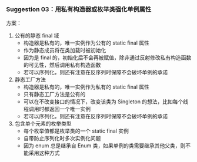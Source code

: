 ### Suggestion 03：用私有构造器或枚举类强化单例属性

方案：
1. 公有的静态 final 域
    + 构造器是私有的，唯一实例作为公有的 static final 属性
    + 作为静态成员将在类加载时被初始化
    + 因为是 final 的，初始化后不会再被赋值，除非通过反射修改私有构造函数的可见性，然后调用私有构造函数
    + 若可以序列化，则还有注意在反序列时保障不会破坏单例的承诺
2. 静态工厂方法
    + 构造器是私有的，唯一实例作为私有的 static final 属性
    + 只有静态工厂方法是公有的
    + 可以在不改变接口的情况下，改变该类为 Singleton 的想法，比如每个线程调用时都返回一个唯一实例
    + 若可以序列化，则还有注意在反序列时保障不会破坏单例的承诺
3. 包含单个元素的枚举类型
    + 每个枚举值都是枚举类的一个 static final 实例
    + 自带防止序列化时多次实例化问题
    + 因为 enum 总是继承自 Enum 类，如果单例的类需要继承其他父类，则不能采用这种方式

